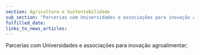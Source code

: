 ```yaml
---
section: Agricultura e Sustentabilidade
sub_section: "Parcerias com Universidades e associações para inovação agroalimentar"
fulfilled_date:
links_to_news_articles:
---
```


Parcerias com Universidades e associações para inovação agroalimentar;